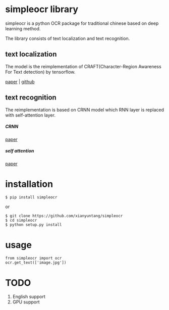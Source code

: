 # simpleocr library
simpleocr is a python OCR package for traditional chinese based on deep learning method.

The library consists of text localization and text recognition.

## text localization
The model is the reimplementation of CRAFT(Character-Region Awareness For Text detection) by tensorflow.

[paper](https://arxiv.org/abs/1904.01941) | [github](https://github.com/clovaai/CRAFT-pytorch)
 
## text recognition
The reimplementation is based on CRNN model which RNN layer is replaced with self-attention layer.

##### CRNN
[paper](https://arxiv.org/abs/1707.03985)

##### self attention

[paper](https://arxiv.org/abs/1706.03762)

# installation
```
$ pip install simpleocr
```
or 
```
$ git clone https://github.com/xianyuntang/simpleocr
$ cd simpleocr
$ python setup.py install
```
# usage
```
from simpleocr import ocr
ocr.get_text(['image.jpg'])
```



# TODO
1. English support
2. GPU support